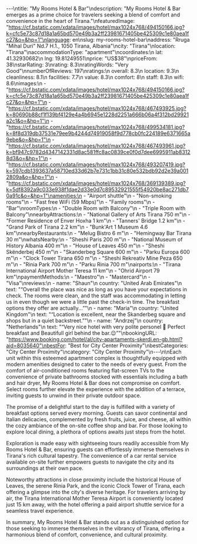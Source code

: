 ---\ntitle: "My Rooms Hotel & Bar"\ndescription: "My Rooms Hotel & Bar emerges as a prime choice for travelers seeking a blend of comfort and convenience in the heart of Tirana."\nfeaturedImage: "https://cf.bstatic.com/xdata/images/hotel/max1024x768/494150166.jpg?k=cfc5e73c87d18a1a65bd570e49b3a2ff23981671405be425309c1e80aea1fc27&o=&hp=1"\nlanguage: en\nslug: my-rooms-hotel-bar\naddress: "Rruga \"Mihal Duri\" Nd.7 H.1., 1050 Tirana, Albania"\ncity: "Tirana"\nlocation: "Tirana"\naccommodationType: "apartment"\ncoordinates:\n  lat: 41.32930682\n  lng: 19.81249551\nprice: "US$38"\npriceFrom: 38\nstarRating: 3\nrating: 8.3\nratingWords: "Very Good"\nnumberOfReviews: 197\nratings:\n  overall: 8.3\n  location: 9.3\n  cleanliness: 8.1\n  facilities: 7.7\n  value: 8.3\n  comfort: 8\n  staff: 8.3\n  wifi: 8.6\nimages:\n  - "https://cf.bstatic.com/xdata/images/hotel/max1024x768/494150166.jpg?k=cfc5e73c87d18a1a65bd570e49b3a2ff23981671405be425309c1e80aea1fc27&o=&hp=1"\n  - "https://cf.bstatic.com/xdata/images/hotel/max1024x768/467493925.jpg?k=80690b88cf1f139bf4129e4a4b6945e1228d2251a666b06a4f312bd29921a2c1&o=&hp=1"\n  - "https://cf.bstatic.com/xdata/images/hotel/max1024x768/499534181.jpg?k=8f8d319db37531e79ee9b4244d74919058f9d778cb0fc224189e6371665a9ebe&o=&hp=1"\n  - "https://cf.bstatic.com/xdata/images/hotel/max1024x768/467493961.jpg?k=bf947c9782d4347142331d8ac581ffc8ac0839ce0f0d7dee6995911ab83128d3&o=&hp=1"\n  - "https://cf.bstatic.com/xdata/images/hotel/max1024x768/493207419.jpg?k=597cdb1393637a58710ed33d62b7e731c1bb31c80e532bdb92d2e39a0012809a&o=&hp=1"\n  - "https://cf.bstatic.com/xdata/images/hotel/max1024x768/369139389.jpg?k=5df8392a9c033e938f1dae2d33e0d7c89532921555f54920be8ac271db70a91c&o=&hp=1"\namenities:\n  - "Airport shuttle"\n  - "Non-smoking rooms"\n  - "Fast free WiFi (59 Mbps)"\n  - "Family rooms"\n  - "Bar"\nroomTypes:\n  - "Double Room with Balcony"\n  - "Triple Room with Balcony"\nnearbyAttractions:\n  - "National Gallery of Arts Tirana 750 m"\n  - "Former Residence of Enver Hoxha 1 km"\n  - "Tanners' Bridge 1.2 km"\n  - "Grand Park of Tirana 2.2 km"\n  - "Bunk'Art 1 Museum 4.6 km"\nnearbyRestaurants:\n  - "Melug Bistro 6 m"\n  - "Hemingway Bar Tirana 30 m"\nwhatsNearby:\n  - "Sheshi Paris 200 m"\n  - "National Museum of History Albania 400 m"\n  - "House of Leaves 450 m"\n  - "Sheshi Skënderbej 450 m"\n  - "Skanderbeg Square 600 m"\n  - "Parku Europa 600 m"\n  - "Clock Tower Tirana 650 m"\n  - "Sheshi Rekreativ Mine Peza 650 m"\n  - "Rinia Park 700 m"\n  - "Parku Rinia 700 m"\nairports:\n  - "Tirana International Airport Mother Teresa 11 km"\n  - "Ohrid Airport 79 km"\npaymentMethods:\n  - "Maestro"\n  - "Mastercard"\n  - "Visa"\nreviews:\n  - name: "Shaun"\n    country: "United Arab Emirates"\n    text: "“Overall the place was nice as long as you have your expectations in check. The rooms were clean, and the staff was accommodating in letting us in even though we were a little past the check-in time. The breakfast options they offer are actually...”"\n  - name: "Maria"\n    country: "United Kingdom"\n    text: "“Location is excellent, near the Skanderbeg square and shops but in a quiet backstreet.”"\n  - name: "Andrzej"\n    country: "Netherlands"\n    text: "“Very nice hotel with very polite personel 🙂 Perfect breakfast and Beautifull girl behind the bar.😉”"\nbookingURL: "https://www.booking.com/hotel/al/city-apartaments-skerdi.en-gb.html?aid=8035640"\nbestFor: "Best for City Center Proximity"\nbestCategories: "City Center Proximity"\ncategory: "City Center Proximity"\n---\n\nEach unit within this esteemed apartment complex is thoughtfully equipped with modern amenities designed to cater to the needs of every guest. From the comfort of air-conditioned rooms featuring flat-screen TVs to the convenience of private bathrooms stocked with essentials including a bath and hair dryer, My Rooms Hotel & Bar does not compromise on comfort. Select rooms further elevate the experience with the addition of a terrace, inviting guests to unwind in their private outdoor space.

The promise of a delightful start to the day is fulfilled with a variety of breakfast options served every morning. Guests can savor continental and Italian delicacies, complemented by fresh fruits, juice, and cheese, all within the cozy ambiance of the on-site coffee shop and bar. For those looking to explore local dining, a plethora of options awaits just steps from the hotel.

Exploration is made easy with sightseeing tours readily accessible from My Rooms Hotel & Bar, ensuring guests can effortlessly immerse themselves in Tirana's rich cultural tapestry. The convenience of a car rental service available on-site further empowers guests to navigate the city and its surroundings at their own pace.

Noteworthy attractions in close proximity include the historical House of Leaves, the serene Rinia Park, and the iconic Clock Tower of Tirana, each offering a glimpse into the city's diverse heritage. For travelers arriving by air, the Tirana International Mother Teresa Airport is conveniently located just 15 km away, with the hotel offering a paid airport shuttle service for a seamless travel experience.

In summary, My Rooms Hotel & Bar stands out as a distinguished option for those seeking to immerse themselves in the vibrancy of Tirana, offering a harmonious blend of comfort, convenience, and cultural proximity.